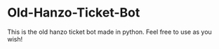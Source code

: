 # Old-Hanzo-Ticket-Bot
This is the old hanzo ticket bot made in python. Feel free to use as you wish!
